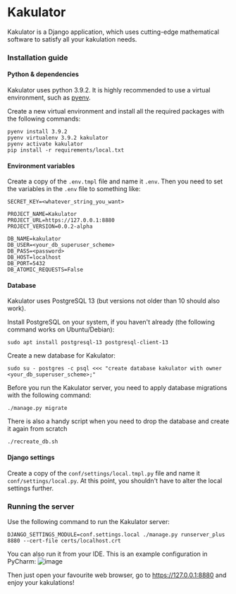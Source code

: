 # Kakulator

Kakulator is a Django application, which uses cutting-edge mathematical software to satisfy all your kakulation needs.


### Installation guide
#### Python & dependencies
Kakulator uses python 3.9.2. It is highly recommended to use a virtual environment, such as [pyenv](https://github.com/pyenv/pyenv).

 Create a new virtual environment and install all the required packages with the following commands:
```
pyenv install 3.9.2
pyenv virtualenv 3.9.2 kakulator
pyenv activate kakulator
pip install -r requirements/local.txt
```

#### Environment variables
Create a copy of the `.env.tmpl` file and name it `.env`. Then you need to set the variables in the `.env` file to something like:
```
SECRET_KEY=<whatever_string_you_want>

PROJECT_NAME=Kakulator
PROJECT_URL=https://127.0.0.1:8880
PROJECT_VERSION=0.0.2-alpha

DB_NAME=kakulator
DB_USER=<your_db_superuser_scheme>
DB_PASS=<password>
DB_HOST=localhost
DB_PORT=5432
DB_ATOMIC_REQUESTS=False
```

#### Database
Kakulator uses PostgreSQL 13 (but versions not older than 10 should also work).

Install PostgreSQL on your system, if you haven't already (the following command works on Ubuntu/Debian):
```
sudo apt install postgresql-13 postgresql-client-13
```

Create a new database for Kakulator:
```
sudo su - postgres -c psql <<< "create database kakulator with owner <your_db_superuser_scheme>;"
```

Before you run the Kakulator server, you need to apply database migrations with the following command:
```
./manage.py migrate
```

There is also a handy script when you need to drop the database and create it again from scratch
```
./recreate_db.sh
```

#### Django settings
Create a copy of the `conf/settings/local.tmpl.py` file and name it `conf/settings/local.py`. At this point, you shouldn't have to alter the local settings further.

### Running the server
Use the following command to run the Kakulator server:
```
DJANGO_SETTINGS_MODULE=conf.settings.local ./manage.py runserver_plus 8880 --cert-file certs/localhost.crt
```
You can also run it from your IDE. This is an example configuration in PyCharm:
![image](https://user-images.githubusercontent.com/48059207/111070372-c4387e00-84d1-11eb-990c-01636fa12b5e.png)

Then just open your favourite web browser, go to https://127.0.0.1:8880 and enjoy your kakulations!
